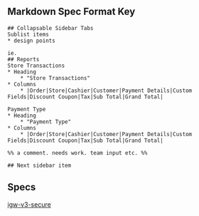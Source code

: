 ## Markdown Spec Format Key
```
## Collapsable Sidebar Tabs
Sublist items
* design points
 
ie.
## Reports
Store Transactions
* Heading
	* "Store Transactions"
* Columns
	* |Order|Store|Cashier|Customer|Payment Details|Custom Fields|Discount Coupon|Tax|Sub Total|Grand Total|

Payment Type
* Heading
	* "Payment Type"
* Columns
	* |Order|Store|Cashier|Customer|Payment Details|Custom Fields|Discount Coupon|Tax|Sub Total|Grand Total|

%% a comment. needs work. team input etc. %% 

## Next sidebar item
```

## Specs
[igw-v3-secure](https://barrettjflowers.github.io/indygateway-specs/IGW%20v3%20Secure%20Spec)